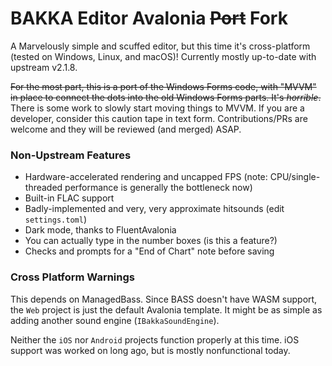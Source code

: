 # BAKKA Editor Avalonia ~~Port~~ Fork

A Marvelously simple and scuffed editor, but this time it's cross-platform (tested on Windows, Linux, and macOS)! Currently mostly up-to-date with upstream v2.1.8.

~~For the most part, this is a port of the Windows Forms code, with "MVVM" in place to connect the dots into the old Windows Forms parts. It's _horrible_.~~ There is some work to slowly start moving things to MVVM. If you are a developer, consider this caution tape in text form. Contributions/PRs are welcome and they will be reviewed (and merged) ASAP.

### Non-Upstream Features
* Hardware-accelerated rendering and uncapped FPS (note: CPU/single-threaded performance is generally the bottleneck now)
* Built-in FLAC support
* Badly-implemented and very, very approximate hitsounds (edit `settings.toml`)
* Dark mode, thanks to FluentAvalonia
* You can actually type in the number boxes (is this a feature?)
* Checks and prompts for a "End of Chart" note before saving

### Cross Platform Warnings

This depends on ManagedBass. Since BASS doesn't have WASM support, the `Web` project is just the default Avalonia template. It might be as simple as adding another sound engine (`IBakkaSoundEngine`).

Neither the `iOS` nor `Android` projects function properly at this time. iOS support was worked on long ago, but is mostly nonfunctional today.
